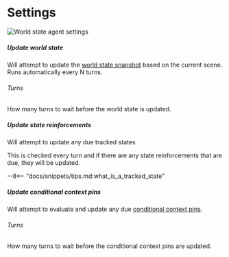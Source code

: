 # Settings

![World state agent settings](/talemate/img/0.26.0/world-state-agent-settings.png)

##### Update world state

Will attempt to update the [world state snapshot](/talemate/user-guide/world-state/) based on the current scene. Runs automatically every N turns.

###### Turns

How many turns to wait before the world state is updated.

##### Update state reinforcements

Will attempt to update any due tracked states

This is checked every turn and if there are any state reinforcements that are due, they will be updated.

--8<-- "docs/snippets/tips.md:what_is_a_tracked_state"

##### Update conditional context pins

Will attempt to evaluate and update any due [conditional context pins](/talemate/user-guide/world-editor/pins/#automatically-pinning-entries).

###### Turns

How many turns to wait before the conditional context pins are updated.